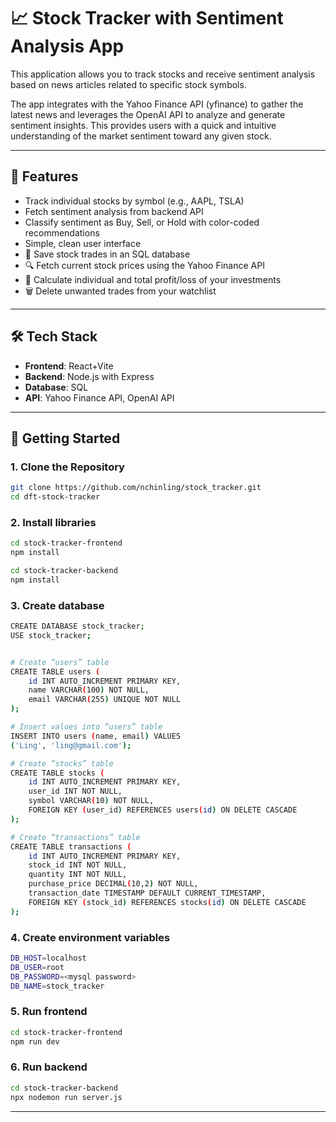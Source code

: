 # 📈 Stock Tracker with Sentiment Analysis App

This application allows you to track stocks and receive sentiment analysis based on news articles related to specific stock symbols.

The app integrates with the Yahoo Finance API (yfinance) to gather the latest news and leverages the OpenAI API to analyze and generate sentiment insights. This provides users with a quick and intuitive understanding of the market sentiment toward any given stock.

---

## 🔧 Features

- Track individual stocks by symbol (e.g., AAPL, TSLA)
- Fetch sentiment analysis from backend API
- Classify sentiment as Buy, Sell, or Hold with color-coded recommendations
- Simple, clean user interface
- 💾 Save stock trades in an SQL database  
- 🔍 Fetch current stock prices using the Yahoo Finance API  
- 🧮 Calculate individual and total profit/loss of your investments  
- 🗑️ Delete unwanted trades from your watchlist

---

## 🛠️ Tech Stack

- **Frontend**: React+Vite
- **Backend**: Node.js with Express  
- **Database**: SQL  
- **API**: Yahoo Finance API, OpenAI API

---

## 🚀 Getting Started

### 1. Clone the Repository

```bash
git clone https://github.com/nchinling/stock_tracker.git
cd dft-stock-tracker

```

### 2. Install libraries

```bash
cd stock-tracker-frontend
npm install

cd stock-tracker-backend
npm install

```

### 3. Create database

```bash
CREATE DATABASE stock_tracker;
USE stock_tracker;


# Create “users” table
CREATE TABLE users (
    id INT AUTO_INCREMENT PRIMARY KEY,
    name VARCHAR(100) NOT NULL,
    email VARCHAR(255) UNIQUE NOT NULL
);

# Insert values into “users” table
INSERT INTO users (name, email) VALUES
('Ling', 'ling@gmail.com');

# Create “stocks” table
CREATE TABLE stocks (
    id INT AUTO_INCREMENT PRIMARY KEY,
    user_id INT NOT NULL,
    symbol VARCHAR(10) NOT NULL, 
    FOREIGN KEY (user_id) REFERENCES users(id) ON DELETE CASCADE
);

# Create “transactions” table
CREATE TABLE transactions (
    id INT AUTO_INCREMENT PRIMARY KEY,
    stock_id INT NOT NULL,
    quantity INT NOT NULL,
    purchase_price DECIMAL(10,2) NOT NULL,
    transaction_date TIMESTAMP DEFAULT CURRENT_TIMESTAMP,
    FOREIGN KEY (stock_id) REFERENCES stocks(id) ON DELETE CASCADE
);
```

### 4. Create environment variables

```bash
DB_HOST=localhost
DB_USER=root
DB_PASSWORD=<mysql password>
DB_NAME=stock_tracker 

```

### 5. Run frontend 

```bash
cd stock-tracker-frontend
npm run dev

```

### 6. Run backend 

```bash
cd stock-tracker-backend
npx nodemon run server.js

```

---
